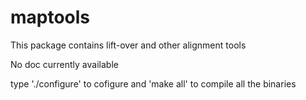 maptools
========

This package contains lift-over and other alignment tools

No doc currently available

type './configure' to cofigure and 'make all' to compile all the binaries
